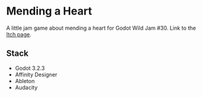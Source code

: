 # Mending a Heart

A little jam game about mending a heart for Godot Wild Jam #30. Link to the [Itch page](https://sandervanhove.itch.io/mending-a-heart).

## Stack

* Godot 3.2.3
* Affinity Designer
* Ableton
* Audacity

